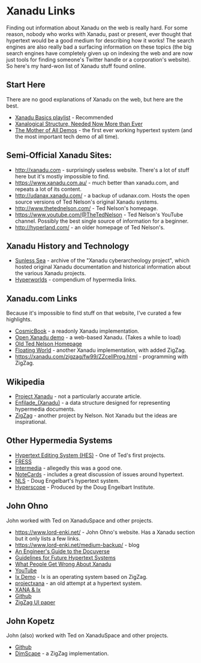 # Xanadu Links

Finding out information about Xanadu on the web is really hard. For some reason, nobody who works with Xanadu, past or present, ever thought that hypertext would be a good medium for describing how it works! The search engines are also really bad a surfacing information on these topics (the big search engines have completely given up on indexing the web and are now just tools for finding someone's Twitter handle or a corporation's website). So here's my hard-won list of Xanadu stuff found online.

## Start Here

There are no good explanations of Xanadu on the web, but here are the best.

 - [Xanadu Basics playlist](https://www.youtube.com/watch?v=hMKy52Intac&list=PL_VPHE35-pxem4YDQVsvfdlxu1lLZXGDW) - Recommended
 - [Xanalogical Structure, Needed Now More than Ever](https://www.xanadu.com.au/ted/XUsurvey/xuDation.html)
 - [The Mother of All Demos](https://www.youtube.com/watch?v=yJDv-zdhzMY) - the first ever working hypertext system (and the most important tech demo of all time).

## Semi-Official Xanadu Sites:

 - http://xanadu.com - surprisingly useless website. There's a lot of stuff here but it's mostly impossible to find.
 - https://www.xanadu.com.au/ - much better than xanadu.com, and repeats a lot of its content.
 - http://udanax.xanadu.com/ - a backup of udanax.com. Hosts the open source versions of Ted Nelson's original Xanadu systems.
 - http://www.thetednelson.com/ - Ted Nelson's homepage.
 - https://www.youtube.com/@TheTedNelson - Ted Nelson's YouTube channel. Possibly the best single source of information for a beginner.
 - http://hyperland.com/ - an older homepage of Ted Nelson's.

## Xanadu History and Technology
 - [Sunless Sea](https://web.archive.org/web/20111015115904/http://www.sunless-sea.net/wiki2) - archive of the "Xanadu cyberarcheology project", which hosted original Xanadu documentation and historical information about the various Xanadu projects.
 - [Hyperworlds](http://hyperworlds.org/) - compendium of hypermedia links.

## Xanadu.com Links

Because it's impossible to find stuff on that website, I've curated a few highlights.

 - [CosmicBook](https://xanadu.com/cosmicbook/index.html) - a readonly Xanadu implementation.
 - [Open Xanadu demo](https://www.xanadu.com/xanademos/MoeJusteOrigins.html) - a web-based Xanadu. (Takes a while to load)
 - [Old Ted Nelson Homepage](https://xanadu.com.au/ted/)
 - [Floating World](https://xanadu.com/zigzag/fw99/) - another Xanadu implementation, with added ZigZag.
 - https://xanadu.com/zigzag/fw99/ZZcellProg.html -  programming with ZigZag.


## Wikipedia
 - [Project Xanadu](https://en.wikipedia.org/wiki/Project_Xanadu) - not a particularly accurate article.
 - [Enfilade_(Xanadu)](https://en.wikipedia.org/wiki/Enfilade_(Xanadu)) - a data structure designed for representing hypermedia documents.
 - [ZigZag](https://en.wikipedia.org/wiki/ZigZag_(software)) - another project by Nelson. Not Xanadu but the ideas are inspirational.

## Other Hypermedia Systems
 - [Hypertext Editing System (HES)](https://en.wikipedia.org/wiki/Hypertext_Editing_System) - One of Ted's first projects.
 - [FRESS](https://en.wikipedia.org/wiki/File_Retrieval_and_Editing_System)
 - [Intermedia](https://en.wikipedia.org/wiki/Intermedia_(hypertext)) - allegedly this was a good one.
 - [NoteCards](https://ics.uci.edu/~redmiles/ics227-SQ04/papers/Hypertext/Secondary/p836-halasz.pdf) - includes a great discussion of issues around hypertext.
 - [NLS](https://www.youtube.com/watch?v=yJDv-zdhzMY) - Doug Engelbart's hypertext system.
 - [Hyperscope](https://www.youtube.com/watch?v=xK1xOOJH-Cw) - Produced by the Doug Engelbart Institute.

## John Ohno

John worked with Ted on XanaduSpace and other projects.

 - https://www.lord-enki.net/ - John Ohno's website. Has a Xanadu section but it only lists a few links.
 - https://www.lord-enki.net/medium-backup/ - blog
 - [An Engineer's Guide to the Docuverse](https://hackernoon.com/an-engineers-guide-to-the-docuverse-d080cdbb73a6)
 - [Guidelines for Future Hypertext Systems](https://hackernoon.com/guidelines-for-future-hypertext-systems-647b6a10f7dd)
 - [What People Get Wrong About Xanadu](https://www.lord-enki.net/medium-backup/2018-04-16_What-people-get-wrong-about-Xanadu-3e7503e49b0f.html)
 - [YouTube](https://www.youtube.com/@JohnOhno)
 - [Ix Demo](https://www.youtube.com/watch?v=4oUuJe81IKM) -  Ix is an operating system based on ZigZag.
 - [projectxana](https://github.com/enkiv2/projectxana) - an old attempt at a hypertext system.
 - [XANA & Ix](https://www.lord-enki.net/medium-backup/2018-06-25_XANA---iX--A-history---post-mortem-of-two-small-operating-system-projects-18dfbbf01703.html)
 - [Github](https://github.com/enkiv2)
 - [ZigZag UI paper](https://www.lord-enki.net/ZigZagProject.pdf)

  ## John Kopetz

John (also) worked with Ted on XanaduSpace and other projects.

 - [Github](https://github.com/ccs4ever)
 - [DimScape](https://github.com/ccs4ever/Dimscape) - a ZigZag implementation.
  
